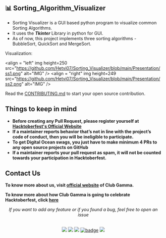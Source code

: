 ## 📊 Sorting_Algorithm_Visualizer

  - Sorting Visualizer  is a GUI based python program to visualize common Sorting Algorithms.
  - It uses the ***Tkinter*** Library in python for GUI.
  - As of now, this project implements three sorting algorithms - BubbleSort, QuickSort and MergeSort.

Visualization:
<p>
 
 <align  = "left" img height=250  src="https://github.com/Hetvi07/Sorting_Visualizer/blob/main/Presentation/ss1.png" alt="IMG" /> 
 <align  = "right" img height=249  src="https://github.com/Hetvi07/Sorting_Visualizer/blob/main/Presentation/ss2.png" alt="IMG" /> 
 </p>
  


Read the [CONTRIBUTING.md](https://github.com/clubgamma/Live-Code-Editor/blob/main/CONTRIBUTING.md) to start your open source contribution.



## Things to keep in mind

  - **Before creating any Pull Request, please register yourself at [Hacktoberfest's Official Website](https://hacktoberfest.digitalocean.com/)**
  - **If a maintainer reports behavior that’s not in line with the project’s code of conduct, then you will be ineligible to participate.**
  - **To get Digital Ocean swags, you just have to make minimum 4 PRs to any open source projects on GitHub**
  - **If a maintainer reports your pull request as spam, it will not be counted towards your participation in Hacktoberfest.**

  
## Contact Us

**To know more about us, visit [official website](https://clubgamma.github.io/) of Club Gamma.**

**To know more about how Club Gamma is going to celebrate Hacktoberfest, click [here](https://clubgamma.github.io/hacktoberfest2021/)**

<div align="center">  
<i>If you want to add any feature or if you found a bug, feel free to open an issue</i><br><br>

![](https://img.shields.io/badge/Star-If_Liked-%23FF0000.svg?&style=flat&logoColor=white&color=yellow)
![](https://img.shields.io/badge/Fork-If_you_found_interesting-%23FF0000.svg?&style=flat&logoColor=white&color=white)
[![](https://img.shields.io/badge/Club_Gamma-Code_of_conduct-%23FF0000.svg?&style=flat&logoColor=white&color=red)](https://clubgamma.github.io/code-of-conduct/)
[![badge](https://img.shields.io/endpoint?url=https://gist.githubusercontent.com/rudrabarad/5f367b75ae6ff53bb868f3d56567b1df/raw/discord.json)](https://discord.gg/kjnp6wU)
<a href="https://github.com/clubgamma/Sorting_Algorithm_Visualizer/issues/new"><img src="https://img.shields.io/badge/Query-Ask_Us_Anything-blue"/></a><br>
<br>
</div>


